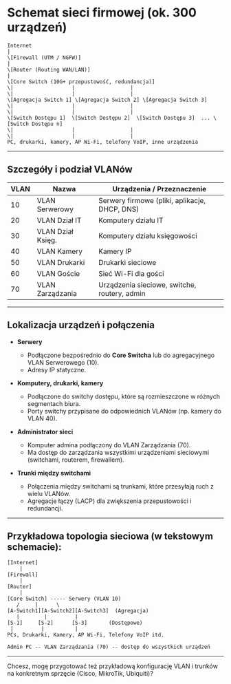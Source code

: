 # Schemat sieci firmowej (ok. 300 urządzeń)
```
Internet
|
\[Firewall (UTM / NGFW)]
|
\[Router (Routing WAN/LAN)]
|
\[Core Switch (10G+ przepustowość, redundancja)]
\|                   |                  |
\|                   |                  |
\[Agregacja Switch 1] \[Agregacja Switch 2] \[Agregacja Switch 3]
\|                   |                  |
\|                   |                  |
\[Switch Dostępu 1]  \[Switch Dostępu 2]  \[Switch Dostępu 3]  ... \[Switch Dostępu n]
\|                   |                  |
\|                   |                  |
PC, drukarki, kamery, AP Wi-Fi, telefony VoIP, inne urządzenia
```

---

## Szczegóły i podział VLANów

| VLAN | Nazwa             | Urządzenia / Przeznaczenie          |
|-------|-------------------|------------------------------------|
| 10    | VLAN Serwerowy    | Serwery firmowe (pliki, aplikacje, DHCP, DNS) |
| 20    | VLAN Dział IT     | Komputery działu IT                 |
| 30    | VLAN Dział Księg. | Komputery działu księgowości        |
| 40    | VLAN Kamery       | Kamery IP                          |
| 50    | VLAN Drukarki     | Drukarki sieciowe                  |
| 60    | VLAN Goście       | Sieć Wi-Fi dla gości               |
| 70    | VLAN Zarządzania  | Urządzenia sieciowe, switche, routery, admin |

---

## Lokalizacja urządzeń i połączenia

- **Serwery**  
  - Podłączone bezpośrednio do **Core Switcha** lub do agregacyjnego VLAN Serwerowego (10).  
  - Adresy IP statyczne.

- **Komputery, drukarki, kamery**  
  - Podłączone do switchy dostępu, które są rozmieszczone w różnych segmentach biura.  
  - Porty switchy przypisane do odpowiednich VLANów (np. kamery do VLAN 40).

- **Administrator sieci**  
  - Komputer admina podłączony do VLAN Zarządzania (70).  
  - Ma dostęp do zarządzania wszystkimi urządzeniami sieciowymi (switchami, routerem, firewallem).

- **Trunki między switchami**  
  - Połączenia między switchami są trunkami, które przesyłają ruch z wielu VLANów.  
  - Agregacje łączy (LACP) dla zwiększenia przepustowości i redundancji.

---

## Przykładowa topologia sieciowa (w tekstowym schemacie):

```plaintext
[Internet]
    |
[Firewall]
    |
[Router]
    |
[Core Switch] ----- Serwery (VLAN 10)
   /     |      \
[A-Switch1][A-Switch2][A-Switch3]  (Agregacja)
   |        |         |
[S-1]     [S-2]      [S-3]       (Dostępowe)
 |         |          |
PCs, Drukarki, Kamery, AP Wi-Fi, Telefony VoIP itd.

Admin PC -- VLAN Zarządzania (70) -- dostęp do wszystkich urządzeń
````

---

Chcesz, mogę przygotować też przykładową konfigurację VLAN i trunków na konkretnym sprzęcie (Cisco, MikroTik, Ubiquiti)?

